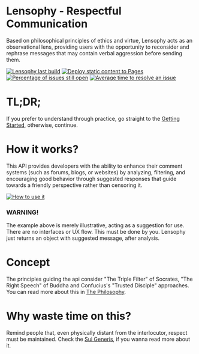 # Lensophy - Respectful Communication
Based on philosophical principles of ethics and virtue, Lensophy acts as an observational lens, providing users with the opportunity to reconsider and rephrase messages that may contain verbal aggression before sending them.

[![Lensophy last build](https://github.com/raphaelmoreira/lensophy/actions/workflows/dotnet.yml/badge.svg?branch=main)](https://github.com/raphaelmoreira/lensophy/actions/workflows/dotnet.yml)
[![Deploy static content to Pages](https://github.com/raphaelmoreira/lensophy/actions/workflows/static.yml/badge.svg)](https://github.com/raphaelmoreira/lensophy/actions/workflows/static.yml)
[![Percentage of issues still open](http://isitmaintained.com/badge/open/raphaelmoreira/lensophy.svg)](http://isitmaintained.com/project/raphaelmoreira/lensophy "Percentage of issues still open")
[![Average time to resolve an issue](http://isitmaintained.com/badge/resolution/raphaelmoreira/lensophy.svg)](http://isitmaintained.com/project/raphaelmoreira/lensophy "Average time to resolve an issue")

# TL;DR;
If you prefer to understand through practice, go straight to the [Getting Started](https://github.com/raphaelmoreira/lensophy/tree/main/src/Lensophy/Doc#getting-started), otherwise, continue.

# How it works?

This API provides developers with the ability to enhance their comment systems (such as forums, blogs, or websites) by analyzing, filtering, and encouraging good behavior through suggested responses that guide towards a friendly perspective rather than censoring it.

[![How to use it](https://dev.azure.com/raphaelmoreira/758a305a-a7fa-4b96-95aa-962c2cf2248c/_apis/git/repositories/27fc1054-4851-4e6d-af8a-a463841dc8c1/items?path=/how-to-use-it.png&versionDescriptor%5BversionOptions%5D=0&versionDescriptor%5BversionType%5D=0&versionDescriptor%5Bversion%5D=main&resolveLfs=true&%24format=octetStream)](#philosophy)

### WARNING!
The example above is merely illustrative, acting as a suggestion for use. There are no interfaces or UX flow. This must be done by you. Lensophy just returns an object with suggested message, after analysis.

# Concept
The principles guiding the api consider "The Triple Filter" of Socrates, "The Right Speech" of Buddha and Confucius's "Trusted Disciple" approaches. You can read more about this in [The Philosophy](https://raphaelmoreira.github.io/lensophy/articles/philosophy.html).

# Why waste time on this?
Remind people that, even physically distant from the interlocutor, respect must be maintained. Check the [Sui Generis](https://raphaelmoreira.github.io/lensophy/articles/sui-generis.html), if you wanna read more about it.
